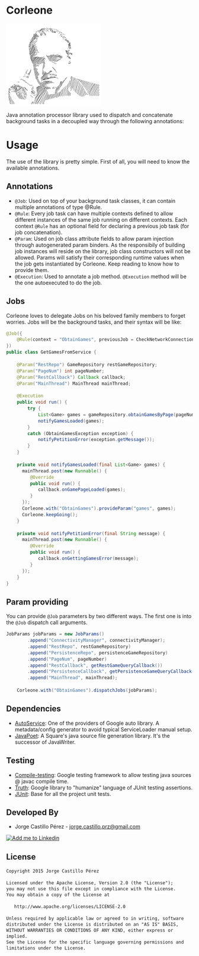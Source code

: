 Corleone
========

![Corleone image](/art/corleone.png)

Java annotation processor library used to dispatch and concatenate background tasks in a decoupled way through the following annotations:

Usage
=====

The use of the library is pretty simple. First of all, you will need to know the available annotations.

Annotations
-----------

* ```@Job```: Used on top of your background task classes, it can contain multiple annotations of type @Rule.
* ```@Rule```: Every job task can have multiple contexts defined to allow different instances of the same job running on different contexts.
Each context ```@Rule``` has an optional field for declaring a previous job task (for job concatenation).
* ```@Param```: Used on job class attribute fields to allow param injection through autogenerated param binders. As the responsibily of building job instances
will reside on the library, job class constructors will not be allowed. Params will satisfy their corresponding runtime values when the job gets instantiated by Corleone.
Keep reading to know how to provide them.
* ```@Execution```: Used to annotate a job method. ```@Execution``` method will be the one autoexecuted to do the job.

Jobs
----

Corleone loves to delegate Jobs on his beloved family members to forget worries. Jobs will be the background tasks, and their syntax will be like:
```java
@Job({
    @Rule(context = "ObtainGames", previousJob = CheckNetworkConnection.class)
})
public class GetGamesFromService {

    @Param("RestRepo") GameRepository restGameRepository;
    @Param("PageNum") int pageNumber;
    @Param("RestCallback") Callback callback;
    @Param("MainThread") MainThread mainThread;

    @Execution
    public void run() {
        try {
            List<Game> games = gameRepository.obtainGamesByPage(pageNumber);
            notifyGamesLoaded(games);
        }
        catch (ObtainGamesException exception) {
            notifyPetitionError(exception.getMessage());
        }
    }

    private void notifyGamesLoaded(final List<Game> games) {
      mainThread.post(new Runnable() {
         @Override
         public void run() {
            callback.onGamePageLoaded(games);
         }
      });
      Corleone.with("ObtainGames").provideParam("games", games);
      Corleone.keepGoing();
    }

    private void notifyPetitionError(final String message) {
      mainThread.post(new Runnable() {
         @Override
         public void run() {
            callback.onGettingGamesError(message);
         }
      });
    }
}
```

Param providing
---------------

You can provide `@Job` parameters by two different ways. The first one is into the `@Job` dispatch call arguments.
```java
JobParams jobParams = new JobParams()
		.append("ConnectivityManager", connectivityManager);
		.append("RestRepo", restGameRepository)
		.append("PersistenceRepo", persistenceGameRepository)
 		.append("PageNum", pageNumber)
		.append("RestCallback", getRestGameQueryCallback())
		.append("PersistenceCallback", getPersistenceGameQueryCallback())
		.append("MainThread", mainThread);

	Corleone.with("ObtainGames").dispatchJobs(jobParams);
```

Dependencies
------------

* [AutoService][dependencies-1]: One of the providers of Google auto library. A metadata/config generator to avoid typical ServiceLoader manual setup.
* [JavaPoet][dependencies-2]: A Square's java source file generation library. It's the successor of JavaWriter.

Testing
-------

* [Compile-testing][testing-libs-1]: Google testing framework to allow testing java sources @ javac compile time.
* [Truth][testing-libs-2]: Google library to "humanize" language of JUnit testing assertions.
* [JUnit][testing-libs-3]: Base for all the project unit tests.

Developed By
------------
* Jorge Castillo Pérez - <jorge.castillo.prz@gmail.com>

<a href="https://www.linkedin.com/in/jorgecastilloprz">
  <img alt="Add me to Linkedin" src="https://github.com/JorgeCastilloPrz/EasyMVP/blob/master/art/linkedin.png" />
</a>

License
-------

    Copyright 2015 Jorge Castillo Pérez

    Licensed under the Apache License, Version 2.0 (the "License");
    you may not use this file except in compliance with the License.
    You may obtain a copy of the License at

       http://www.apache.org/licenses/LICENSE-2.0

    Unless required by applicable law or agreed to in writing, software
    distributed under the License is distributed on an "AS IS" BASIS,
    WITHOUT WARRANTIES OR CONDITIONS OF ANY KIND, either express or implied.
    See the License for the specific language governing permissions and
    limitations under the License.

 [dependencies-1]: https://github.com/google/auto/tree/master/service
 [dependencies-2]: https://github.com/square/javapoet
 [testing-libs-1]: https://github.com/google/compile-testing
 [testing-libs-2]: https://github.com/google/truth
 [testing-libs-3]: http://junit.org/